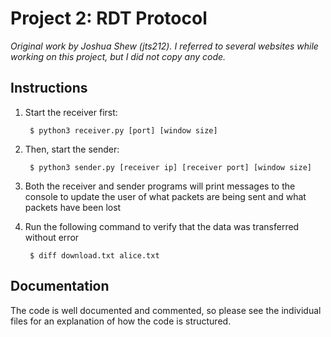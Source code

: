 # Project 2: RDT Protocol

*Original work by Joshua Shew (jts212). I referred to several websites while working on this project, but I did not copy any code.*

## Instructions

1. Start the receiver first:

        $ python3 receiver.py [port] [window size]

2. Then, start the sender:

        $ python3 sender.py [receiver ip] [receiver port] [window size]

3. Both the receiver and sender programs will print messages to the console to update the user of what packets are being sent and what packets have been lost

4. Run the following command to verify that the data was transferred without error

        $ diff download.txt alice.txt

## Documentation

The code is well documented and commented, so please see the individual files for an explanation of how the code is structured.